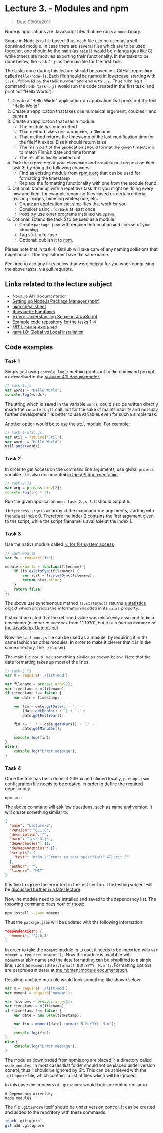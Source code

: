 # Lecture 3. - Modules and npm

> Date 09/09/2014

Node.js applications are JavaScript files that are run via `node` binary.

Scope in Node.js is file based, thus each file can be used as a self contained module. In case there are several files which are to be used together, one should be the main (as `main()` would be in languages like C) while others are modules exporting their functionality.
In the tasks to be done below, the `task-1.js` is the main file for the first task.

The tasks done during this lecture should be saved in a GitHub repository called `hello-node-js`. Each file should be named in lowercase, starting with `task-`, followed by the task number and end with `.js`.
Thus running a command `node task-1.js` would run the code created in the first task (and print out "Hello World").

1. Create a "Hello World" application, an application that prints out the text "Hello World"
2. Create an application that takes one numerical argument, doubles it and prints it
3. Create an application that uses a module.
    - The module has one method
    - That method takes one parameter, a filename
    - That method returns the timestamp of the last modification time for the file if it exists. Else it should return false
    - The main part of the application should format the given timestamp to match Finnish date and time format
    - The result is finally printed out.
4. Fork the repository of your classmate and create a pull request on their task 3, by doing the following changes:
    - Find an existing module from [npmjs.org][npm] that can be used for formatting the timestamp
    - Replace the formatting functionality with one from the module found.
5. Optional: Come up with a repetitive task that you might be doing every now and then, for example renaming files based on certain criteria, resizing images, trimming whitespace, etc.
    - Create an application that simplifies that work for you
    - Consider using `.forEach` at least once
    - Possibly use other programs installed via `spawn`.
6. Optional: Extend the task 5 to be used as a module
    - Create `package.json` with required information and license of your choosing
    - Tag `v0.1.0` release
    - Optional: publish it to [npm][].

Please note that in task 4, GitHub will take care of any naming collisions that might occur if the repositories have the same name.

Feel free to add any links below that were helpful for you when completing the above tasks, via pull requests.

## Links related to the lecture subject

* [Node.js API documentation][api]
* [Setting up Node.js Package Manager (npm)](http://paazmaya.com/setting-up-node.js-package-manager-npm "Setting up Node.js Package Manager (npm)")
* [npm cheat sheet](http://browsenpm.org/help "npm cheat sheet")
* [Browserify handbook](https://github.com/substack/browserify-handbook "how to build modular applications with browserify")
* [Video: Understanding Scope in JavaScript](https://www.youtube.com/watch?v=lTUyNW9oTLo "Understanding Scope in JavaScript")
* [Example code repository for the tasks 1-4](https://github.com/paazmaya/hello-node-js "Hello Node.js")
* [MIT License explained](https://tldrlegal.com/license/mit-license "A short, permissive software license")
* [npm 1.0: Global vs Local installation](http://blog.nodejs.org/2011/03/23/npm-1-0-global-vs-local-installation "npm 1.0: Global vs Local installation")

[npm]: https://www.npmjs.org/ "Node Packaged Modules"
[api]: http://nodejs.org/documentation/api/ "Node.js API Documentation"

## Code examples

### Task 1

Simply just using `console.log()` method prints out to the command prompt,
as described in the [relevant API documentation](http://nodejs.org/api/console.html#console_console_log_data "Prints to stdout with newline").

```js
// task-1.js
var words = "Hello World";
console.log(words);
```

The string which is saved in the variable `words`, could also be written directly inside the `console.log()` call, but for the sake of maintainability and possibly further development it is better to use variables even for such a simple task.

Another option would be to use [the `util` module](http://nodejs.org/api/util.html "util logging methods and other helpers"). For example:

```js
// task-1-util.js
var util = require('util');
var words = "Hello World";
util.puts(words);
```

### Task 2

In order to get access on the command line arguments, use global `process` variable.
It is also documented [in the API documentation](http://nodejs.org/api/process.html#process_process "The process object is a global object and can be accessed from anywhere").

```js
// task-2.js
var arg = process.argv[2];
console.log(arg * 2);
```

Run the given application `node task-2.js 3`. It should output `6`.

The `process.argv` is an array of the command line arguments, starting with the`node` at index 0.
Therefore the index 2 contains the first argument given to the script, while the script filename is available at the index 1.


### Task 3

Use the native module called [`fs` for file system access](http://nodejs.org/api/fs.html "File I/O is provided by simple wrappers around standard POSIX functions").

```js
// last-mod.js
var fs = require('fs');

module.exports = function(filename) {
	if (fs.existsSync(filename)) {
		var stat = fs.statSync(filename);
		return stat.mtime;
	}
	return false;
};
```

The above use synchronous method `fs.statSync()` returns [a statistics object](http://nodejs.org/api/fs.html#fs_class_fs_stats "Objects returned from fs.stat(), fs.lstat() and fs.fstat() and their synchronous counterparts are of this type")
which provides the information needed in its `mstat` property.

It should be noted that the returned value was mistakenly assumed to be a timestamp (number of seconds from 1.1.1970),
but it is in fact an instance of [the JavaScript Date object](https://developer.mozilla.org/en-US/docs/Web/JavaScript/Reference/Global_Objects/Date "Date objects are based on a time value that is the number of milliseconds since 1 January, 1970 UTC").

Now the `last-mod.js` file can be used as a module, by requiring it in the same fashion as other modules.
In order to make it clearer that it is in the same directory, the `./` is used.

The main file could look something similar as shown below. Note that the date formatting takes up most of the lines.

```js
// task-3.js
var m = require('./last-mod');

var filename = process.argv[2];
var timestamp = m(filename);
if (timestamp !== false) {
	var date = timestamp;

	var fin = date.getDate() + '.' +
		(date.getMonth() + 1) + '.' +
		date.getFullYear();

	fin += '  ' + date.getHours() + '.' +
		date.getMinutes();

	console.log(fin);
}
else {
	console.log("Error message");
}
```

### Task 4

Once the fork has been done at GitHub and cloned locally, `package.json` configuration file needs to be created, in order to define the required depencency.

```sh
npm init
```

The above command will ask few questions, such as name and version. It will create something similar to:

```json
{
  "name": "Lecture-3",
  "version": "0.1.0",
  "description": "",
  "main": "task-3.js",
  "dependencies": {},
  "devDependencies": {},
  "scripts": {
    "test": "echo \"Error: no test specified\" && exit 1"
  },
  "author": "",
  "license": "MIT"
}

```
It is fine to ignore the error text in the test section. The testing subject will be [discussed further in a later lecture]().

Now the module need to be installed and saved to the dependency list. The following command does both of those:

```sh
npm install --save moment
```

Thus the `package.json` will be updated with the following information:

```json
"dependencies": {
  "moment": "^2.8.3"
}
```

In order to take the `moment` module in to use, it needs to be imported with `var moment = require('moment');`.
Now the module is available with `moment`variable name and the date formatting can be simplified to a single line,
such as `moment(date).format('D.M.YYYY  H.m');`.
Formatting options are described in detail at
[the moment module documentation](http://momentjs.com/docs/#/displaying/format/ "Once parsing and manipulation are done, you need some way to display the moment").

Resulting updated main file would look something like shown below:

```js
var m = require('./last-mod');
var moment = require('moment');

var filename = process.argv[2];
var timestamp = m(filename);
if (timestamp !== false) {
	var date = new Date(timestamp);

	var fin = moment(date).format('D.M.YYYY  H.m');

	console.log(fin);
}
else {
	console.log("Error message");
}
```

The modules downloaded from npmjs.org are placed in a directory called `node_modules`. In most cases that
folder should not be placed under version control, thus it should be ignored by Git.
This can be achieved with the `.gitignore` file, which contains a list of files which will be ignored.

In this case the contents of `.gitignore` would look something similar to:

```
# Dependency directory
node_modules
```

The file `.gitignore` itself should be under version control.
It can be created and added to the reporitory with these commands:

```sh
touch .gitignore
git add .gitignore
```
